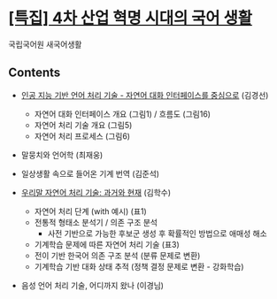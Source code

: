 # [[특집] 4차 산업 혁명 시대의 국어 생활](http://www.korean.go.kr/nkview/nklife/2017_4.html)

국립국어원 새국어생활

## Contents

* [인공 지능 기반 언어 처리 기술 - 자연어 대화 인터페이스를 중심으로](https://github.com/gritmind/my-review-notes/blob/master/paper/article/special_edition/annotated_notes/1_article.md) (김경선)
   * 자연어 대화 인터페이스 개요 (그림1) / 흐름도 (그림16)
   * 자연어 처리 기술 개요 (그림5)
   * 자연어 처리 프로세스 (그림6)

* 말뭉치와 언어학 (최재웅)
* 일상생활 속으로 들어온 기계 번역 (김준석)

* [우리말 자연어 처리 기술: 과거와 현재](https://github.com/gritmind/my-review-notes/blob/master/paper/article/special_edition/annotated_notes/2_article_gritmind.md) (김학수)
   * 자연어 처리 단계 (with 예시) (표1)
   * 전통적 형태소 분석기 / 의존 구조 분석
      * 사전 기반으로 가능한 후보군 생성 후 확률적인 방법으로 애매성 해소
   * 기계학습 문제에 따른 자연어 처리 기술 (표3)
   * 전이 기반 한국어 의존 구조 분석 (분류 문제로 변환)
   * 기계학습 기반 대화 상태 추적 (정책 결정 문제로 변환 - 강화학습)

* 음성 언어 처리 기술, 어디까지 왔나 (이경님)

